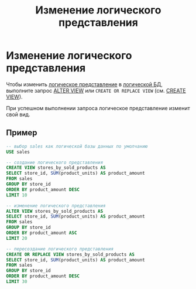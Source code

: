 ﻿---
layout: default
title: Изменение логического представления
nav_order: 6
parent: Управление схемой данных
grand_parent: Работа с системой
has_children: false
---

# Изменение логического представления

Чтобы изменить [логическое представление](../../../Обзор_понятий_компонентов_и_связей/Основные_понятия/Логическое_представление/Логическое_представление.md) 
в [логической БД](../../../Обзор_понятий_компонентов_и_связей/Основные_понятия/Логическая_база_данных/Логическая_база_данных.md), 
выполните запрос [ALTER VIEW](../../../Справочная_информация/Запросы_SQLplus/ALTER_VIEW/ALTER_VIEW.md) 
или `CREATE OR REPLACE VIEW` (см. [CREATE VIEW](../../../Справочная_информация/Запросы_SQLplus/CREATE_VIEW/CREATE_VIEW.md)).

При успешном выполнении запроса логическое представление изменит свой вид.

## Пример

```sql
-- выбор sales как логической базы данных по умолчанию
USE sales

-- создание логического представления
CREATE VIEW stores_by_sold_products AS
SELECT store_id, SUM(product_units) AS product_amount
FROM sales
GROUP BY store_id
ORDER BY product_amount DESC
LIMIT 10

-- изменение логического представления
ALTER VIEW stores_by_sold_products AS
SELECT store_id, SUM(product_units) AS product_amount
FROM sales
GROUP BY store_id
ORDER BY product_amount ASC
LIMIT 20

-- пересоздание логического представления
CREATE OR REPLACE VIEW stores_by_sold_products AS
SELECT store_id, SUM(product_units) AS product_amount
FROM sales
GROUP BY store_id
ORDER BY product_amount DESC
LIMIT 30
```